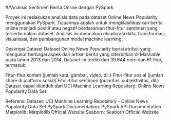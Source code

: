 ##Analisis Sentimen Berita Online dengan PySpark


Proyek ini melakukan analisis data pada dataset Online News Popularity menggunakan PySpark. Tujuannya adalah untuk mengklasifikasikan berita online menjadi positif atau negatif berdasarkan fitur-fitur sentimen yang tersedia dalam dataset. Analisis ini mencakup eksplorasi data, transformasi, visualisasi, dan pembangunan model machine learning.

Deskripsi Dataset
Dataset Online News Popularity berisi atribut yang mengukur berbagai aspek dari artikel berita yang diterbitkan di Mashable pada tahun 2013 dan 2014. Dataset ini terdiri dari 39.644 entri dan 61 fitur, termasuk:

Fitur-fitur konten (jumlah kata, gambar, video, dll.)
Fitur-fitur sosial (jumlah share di platform sosial)
Fitur-fitur sentimen (polaritas, subjektivitas, dll.)
Dataset dapat diunduh dari UCI Machine Learning Repository: Online News Popularity Data Set.

Referensi
Dataset: UCI Machine Learning Repository - Online News Popularity Data Set
PySpark Documentation: PySpark API Documentation
Matplotlib: Matplotlib Official Website
Seaborn: Seaborn Official Website
